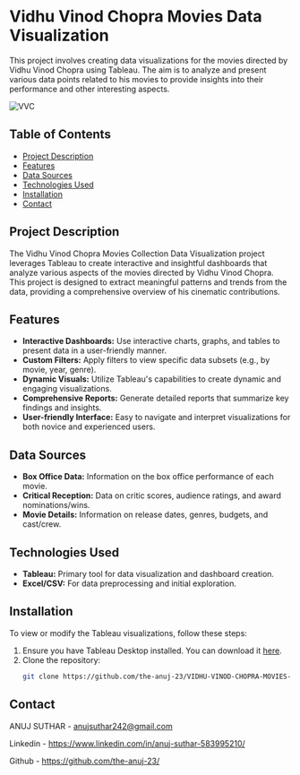 # Vidhu Vinod Chopra Movies Data Visualization

This project involves creating data visualizations for the movies directed by Vidhu Vinod Chopra using Tableau. The aim is to analyze and present various data points related to his movies to provide insights into their performance and other interesting aspects.

![VVC](https://github.com/the-anuj-23/VIDHU-VINOD-CHOPRA-MOVIES-DATA-VISUALIZATION/assets/137100246/54b4aef2-5e4c-491e-a0b0-3e89eab6554d)


## Table of Contents

- [Project Description](#project-description)
- [Features](#features)
- [Data Sources](#data-sources)
- [Technologies Used](#technologies-used)
- [Installation](#installation)
- [Contact](#contact)

## Project Description

The Vidhu Vinod Chopra Movies Collection Data Visualization project leverages Tableau to create interactive and insightful dashboards that analyze various aspects of the movies directed by Vidhu Vinod Chopra. This project is designed to extract meaningful patterns and trends from the data, providing a comprehensive overview of his cinematic contributions.


## Features

- **Interactive Dashboards:** Use interactive charts, graphs, and tables to present data in a user-friendly manner.
- **Custom Filters:** Apply filters to view specific data subsets (e.g., by movie, year, genre).
- **Dynamic Visuals:** Utilize Tableau's capabilities to create dynamic and engaging visualizations.
- **Comprehensive Reports:** Generate detailed reports that summarize key findings and insights.
- **User-friendly Interface:** Easy to navigate and interpret visualizations for both novice and experienced users.

## Data Sources

- **Box Office Data:** Information on the box office performance of each movie.
- **Critical Reception:** Data on critic scores, audience ratings, and award nominations/wins.
- **Movie Details:** Information on release dates, genres, budgets, and cast/crew.

## Technologies Used

- **Tableau:** Primary tool for data visualization and dashboard creation.
- **Excel/CSV:** For data preprocessing and initial exploration.

## Installation

To view or modify the Tableau visualizations, follow these steps:

1. Ensure you have Tableau Desktop installed. You can download it [here](https://www.tableau.com/products/desktop).
2. Clone the repository:
   ```sh
   git clone https://github.com/the-anuj-23/VIDHU-VINOD-CHOPRA-MOVIES-DATA-VISUALIZATION.git

## Contact
ANUJ SUTHAR - anujsuthar242@gmail.com

Linkedin - https://www.linkedin.com/in/anuj-suthar-583995210/

Github - https://github.com/the-anuj-23/
